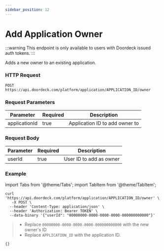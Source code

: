 ```yaml
---
sidebar_position: 12
---
```


# Add Application Owner

:::warning
This endpoint is only available to users with Doordeck issued auth tokens.
:::

Adds a new owner to an existing application.

### HTTP Request

`POST https://api.doordeck.com/platform/application/APPLICATION_ID/owner`

### Request Parameters

| Parameter     | Required | Description                    |
|---------------|----------|--------------------------------|
| applicationId | true     | Application ID to add owner to |

### Request Body

| Parameter | Required | Description             |
|-----------|----------|-------------------------|
| userId    | true     | User ID to add as owner |

### Example

import Tabs from '@theme/Tabs';
import TabItem from '@theme/TabItem';

<Tabs>
<TabItem value="shell" label="Request">

```shell title="CURL"
curl 'https://api.doordeck.com/platform/application/APPLICATION_ID/owner' \
   -X POST \
  --header 'Content-Type: application/json' \
  --header 'Authorization: Bearer TOKEN' \
  --data-binary '{"userId": "00000000-0000-0000-0000-000000000000"}'
```

> - Replace `00000000-0000-0000-0000-000000000000` with the new owner's ID
> - Replace `APPLICATION_ID` with the application ID.

</TabItem>
<TabItem value="json" label="Response">

```json title="JSON"
{}
```

</TabItem>
</Tabs>
